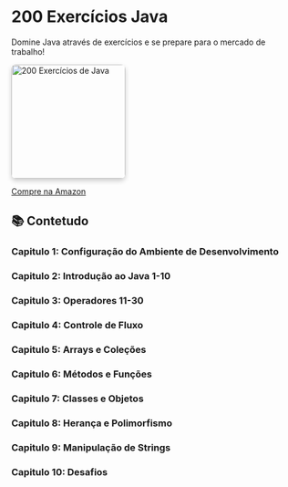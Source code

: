 # 200 Exercícios Java

Domine Java através de exercícios e se prepare para o mercado de trabalho!

<img src="https://github.com/user-attachments/assets/084ccc15-4c5a-443e-aadc-d1920b00883e" alt="200 Exercícios de Java" width="200" style="border-radius: 8px; box-shadow: 0 4px 8px rgba(0, 0, 0, 0.2);" />

[Compre na Amazon](https://www.amazon.com.br/gp/product/B0DK3B1FQM/ref=ppx_yo_dt_b_d_asin_title_351_o00?ie=UTF8&psc=1)


## 📚 Contetudo

### Capitulo 1: Configuração do Ambiente de Desenvolvimento
### Capitulo 2: Introdução ao Java 1-10 
### Capitulo 3: Operadores 11-30
### Capitulo 4: Controle de Fluxo
### Capitulo 5: Arrays e Coleções
### Capitulo 6: Métodos e Funções
### Capitulo 7: Classes e Objetos
### Capitulo 8: Herança e Polimorfismo
### Capitulo 9: Manipulação de Strings
### Capitulo 10: Desafios

